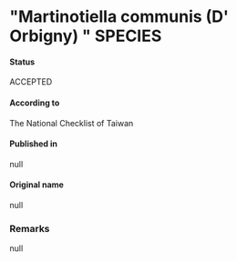 "Martinotiella communis (D' Orbigny) " SPECIES
=======

#### Status
ACCEPTED

#### According to
The National Checklist of Taiwan

#### Published in
null

#### Original name
null

### Remarks
null
